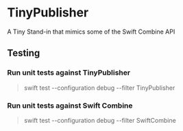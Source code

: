 # TinyPublisher

A Tiny Stand-in that mimics some of the Swift Combine API

## Testing

### Run unit tests against TinyPublisher

>swift test --configuration debug --filter TinyPublisher

### Run unit tests against Swift Combine

>swift test --configuration debug --filter SwiftCombine
